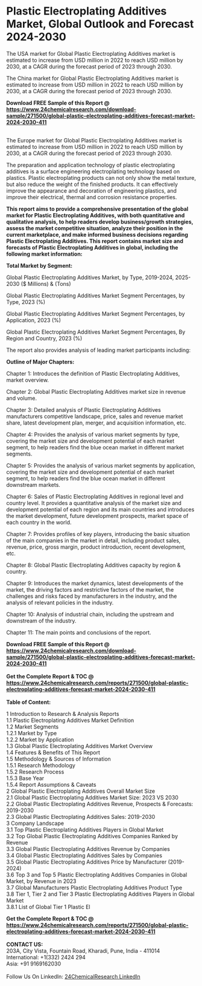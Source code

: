 <h1>Plastic Electroplating Additives Market, Global Outlook and Forecast 2024-2030</h1><p>The USA market for Global Plastic Electroplating Additives market is estimated to increase from USD million in 2022 to reach USD million by 2030, at a CAGR during the forecast period of 2023 through 2030.</p><p>
</p><p>The China market for Global Plastic Electroplating Additives market is estimated to increase from USD million in 2022 to reach USD million by 2030, at a CAGR during the forecast period of 2023 through 2030.</p><div><b>Download FREE Sample of this Report @ 
            <a href="https://www.24chemicalresearch.com/download-sample/271500/global-plastic-electroplating-additives-forecast-market-2024-2030-411">
            https://www.24chemicalresearch.com/download-sample/271500/global-plastic-electroplating-additives-forecast-market-2024-2030-411</a></b></div><br><p>
</p><p>The Europe market for Global Plastic Electroplating Additives market is estimated to increase from USD million in 2022 to reach USD million by 2030, at a CAGR during the forecast period of 2023 through 2030.</p><p>
The preparation and application technology of plastic electroplating additives is a surface engineering electroplating technology based on plastics. Plastic electroplating products can not only show the metal texture, but also reduce the weight of the finished products. It can effectively improve the appearance and decoration of engineering plastics, and improve their electrical, thermal and corrosion resistance properties.</p><p>
<strong>This report aims to provide a comprehensive presentation of the global market for Plastic Electroplating Additives, with both quantitative and qualitative analysis, to help readers develop business/growth strategies, assess the market competitive situation, analyze their position in the current marketplace, and make informed business decisions regarding Plastic Electroplating Additives. This report contains market size and forecasts of Plastic Electroplating Additives in global, including the following market information:</strong></p><p>
</p><p>
<strong>Total Market by Segment:</strong></p><p>
Global Plastic Electroplating Additives Market, by Type, 2019-2024, 2025-2030 ($ Millions) &amp; (Tons)</p><p>
Global Plastic Electroplating Additives Market Segment Percentages, by Type, 2023 (%)</p><p>
</p><p>
Global Plastic Electroplating Additives Market Segment Percentages, by Application, 2023 (%)</p><p>
</p><p>
Global Plastic Electroplating Additives Market Segment Percentages, By Region and Country, 2023 (%)</p><p>
</p><p>
The report also provides analysis of leading market participants including:</p><p>
</p><p>
</p><p>
</p><p><strong>Outline of Major Chapters:</strong></p><p>
</p><p>Chapter 1: Introduces the definition of Plastic Electroplating Additives, market overview.</p><p>
Chapter 2: Global Plastic Electroplating Additives market size in revenue and volume.</p><p>
Chapter 3: Detailed analysis of Plastic Electroplating Additives manufacturers competitive landscape, price, sales and revenue market share, latest development plan, merger, and acquisition information, etc.</p><p>
Chapter 4: Provides the analysis of various market segments by type, covering the market size and development potential of each market segment, to help readers find the blue ocean market in different market segments.</p><p>
Chapter 5: Provides the analysis of various market segments by application, covering the market size and development potential of each market segment, to help readers find the blue ocean market in different downstream markets.</p><p>
Chapter 6: Sales of Plastic Electroplating Additives in regional level and country level. It provides a quantitative analysis of the market size and development potential of each region and its main countries and introduces the market development, future development prospects, market space of each country in the world.</p><p>
Chapter 7: Provides profiles of key players, introducing the basic situation of the main companies in the market in detail, including product sales, revenue, price, gross margin, product introduction, recent development, etc.</p><p>
Chapter 8: Global Plastic Electroplating Additives capacity by region &amp; country.</p><p>
Chapter 9: Introduces the market dynamics, latest developments of the market, the driving factors and restrictive factors of the market, the challenges and risks faced by manufacturers in the industry, and the analysis of relevant policies in the industry.</p><p>
Chapter 10: Analysis of industrial chain, including the upstream and downstream of the industry.</p><p>
Chapter 11: The main points and conclusions of the report.</p><div><b>Download FREE Sample of this Report @ 
            <a href="https://www.24chemicalresearch.com/download-sample/271500/global-plastic-electroplating-additives-forecast-market-2024-2030-411">
            https://www.24chemicalresearch.com/download-sample/271500/global-plastic-electroplating-additives-forecast-market-2024-2030-411</a></b></div><br><div><b>Get the Complete Report & TOC @ 
            <a href="https://www.24chemicalresearch.com/reports/271500/global-plastic-electroplating-additives-forecast-market-2024-2030-411">
            https://www.24chemicalresearch.com/reports/271500/global-plastic-electroplating-additives-forecast-market-2024-2030-411</a></b></div><br>
            <b>Table of Content:</b><p>1 Introduction to Research & Analysis Reports<br />
    1.1 Plastic Electroplating Additives Market Definition<br />
    1.2 Market Segments<br />
        1.2.1 Market by Type<br />
        1.2.2 Market by Application<br />
    1.3 Global Plastic Electroplating Additives Market Overview<br />
    1.4 Features & Benefits of This Report<br />
    1.5 Methodology & Sources of Information<br />
        1.5.1 Research Methodology<br />
        1.5.2 Research Process<br />
        1.5.3 Base Year<br />
        1.5.4 Report Assumptions & Caveats<br />
2 Global Plastic Electroplating Additives Overall Market Size<br />
    2.1 Global Plastic Electroplating Additives Market Size: 2023 VS 2030<br />
    2.2 Global Plastic Electroplating Additives Revenue, Prospects & Forecasts: 2019-2030<br />
    2.3 Global Plastic Electroplating Additives Sales: 2019-2030<br />
3 Company Landscape<br />
    3.1 Top Plastic Electroplating Additives Players in Global Market<br />
    3.2 Top Global Plastic Electroplating Additives Companies Ranked by Revenue<br />
    3.3 Global Plastic Electroplating Additives Revenue by Companies<br />
    3.4 Global Plastic Electroplating Additives Sales by Companies<br />
    3.5 Global Plastic Electroplating Additives Price by Manufacturer (2019-2024)<br />
    3.6 Top 3 and Top 5 Plastic Electroplating Additives Companies in Global Market, by Revenue in 2023<br />
    3.7 Global Manufacturers Plastic Electroplating Additives Product Type<br />
    3.8 Tier 1, Tier 2 and Tier 3 Plastic Electroplating Additives Players in Global Market<br />
        3.8.1 List of Global Tier 1 Plastic El</p><div><b>Get the Complete Report & TOC @ 
            <a href="https://www.24chemicalresearch.com/reports/271500/global-plastic-electroplating-additives-forecast-market-2024-2030-411">
            https://www.24chemicalresearch.com/reports/271500/global-plastic-electroplating-additives-forecast-market-2024-2030-411</a></b></div><br><b>CONTACT US:</b><br>
            203A, City Vista, Fountain Road, Kharadi, Pune, India - 411014<br>
            International: +1(332) 2424 294<br>
            Asia: +91 9169162030 <br><br>
            Follow Us On LinkedIn: <a href="https://www.linkedin.com/company/24chemicalresearch/">24ChemicalResearch LinkedIn</a>